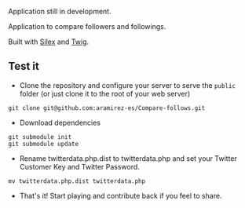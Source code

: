 Application still in development.

Application to compare followers and followings.

Built with [Silex](http://silex-project.org/) and [Twig](http://twig-project.org/).

Test it
-------

- Clone the repository and configure your server to serve the ``public`` folder (or just clone it to the root of your web server)

```
git clone git@github.com:aramirez-es/Compare-follows.git
```

- Download dependencies

```
git submodule init
git submodule update
```

- Rename twitterdata.php.dist to twitterdata.php and set your Twitter Customer Key and Twitter Password.

```
mv twitterdata.php.dist twitterdata.php
```

- That's it! Start playing and contribute back if you feel to share.